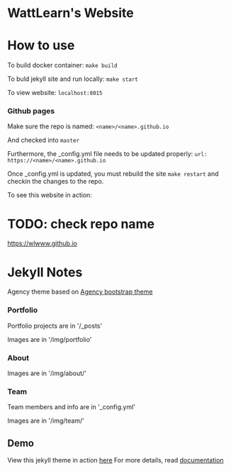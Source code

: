 WattLearn's Website
=============

# How to use

To build docker container:
```make build```

To buld jekyll site and run locally:
```make start```

To view website:
```localhost:8015```

### Github pages

Make sure the repo is named:
```<name>/<name>.github.io```

And checked into ```master```

Furthermore, the _config.yml file needs to be updated properly:
```url: https://<name>/<name>.github.io```

Once _config.yml is updated, you must rebuild the site
```make restart``` and checkin the changes to the repo.

To see this website in action:
# TODO: check repo name
https://wlwww.github.io

# Jekyll Notes

Agency theme based on [Agency bootstrap theme ](http://startbootstrap.com/templates/agency/)

### Portfolio 

Portfolio projects are in '/_posts'

Images are in '/img/portfolio'

### About

Images are in '/img/about/'

### Team

Team members and info are in '_config.yml'

Images are in '/img/team/'

## Demo

View this jekyll theme in action [here](https://y7kim.github.io/agency-jekyll-theme)
For more details, read [documentation](http://jekyllrb.com/)
